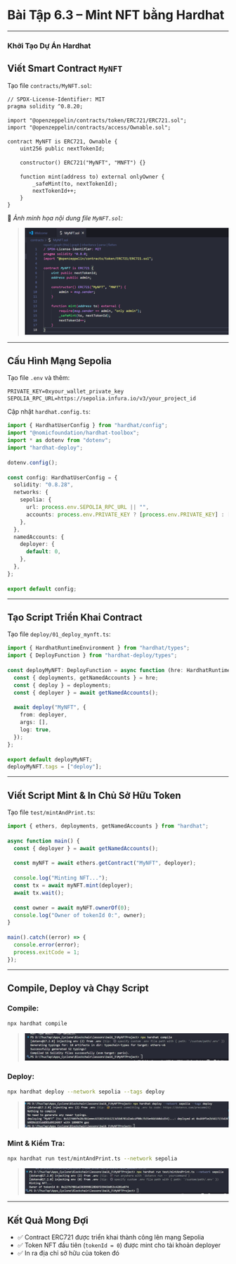 
# Bài Tập 6.3 – Mint NFT bằng Hardhat


---

### Khởi Tạo Dự Án Hardhat

## Viết Smart Contract `MyNFT`

Tạo file `contracts/MyNFT.sol`:

```solidity
// SPDX-License-Identifier: MIT
pragma solidity ^0.8.20;

import "@openzeppelin/contracts/token/ERC721/ERC721.sol";
import "@openzeppelin/contracts/access/Ownable.sol";

contract MyNFT is ERC721, Ownable {
    uint256 public nextTokenId;

    constructor() ERC721("MyNFT", "MNFT") {}

    function mint(address to) external onlyOwner {
        _safeMint(to, nextTokenId);
        nextTokenId++;
    }
}
```

📸 *Ảnh minh họa nội dung file `MyNFT.sol`:*  
> ![image](./images/nft.png)

---

##  Cấu Hình Mạng Sepolia

Tạo file `.env` và thêm:

```env
PRIVATE_KEY=0xyour_wallet_private_key
SEPOLIA_RPC_URL=https://sepolia.infura.io/v3/your_project_id
```

Cập nhật `hardhat.config.ts`:

```ts
import { HardhatUserConfig } from "hardhat/config";
import "@nomicfoundation/hardhat-toolbox";
import * as dotenv from "dotenv";
import "hardhat-deploy";

dotenv.config();

const config: HardhatUserConfig = {
  solidity: "0.8.28",
  networks: {
    sepolia: {
      url: process.env.SEPOLIA_RPC_URL || "",
      accounts: process.env.PRIVATE_KEY ? [process.env.PRIVATE_KEY] : [],
    },
  },
  namedAccounts: {
    deployer: {
      default: 0,
    },
  },
};

export default config;
```

---

## Tạo Script Triển Khai Contract

Tạo file `deploy/01_deploy_mynft.ts`:

```ts
import { HardhatRuntimeEnvironment } from "hardhat/types";
import { DeployFunction } from "hardhat-deploy/types";

const deployMyNFT: DeployFunction = async function (hre: HardhatRuntimeEnvironment) {
  const { deployments, getNamedAccounts } = hre;
  const { deploy } = deployments;
  const { deployer } = await getNamedAccounts();

  await deploy("MyNFT", {
    from: deployer,
    args: [],
    log: true,
  });
};

export default deployMyNFT;
deployMyNFT.tags = ["deploy"];
```
---

## Viết Script Mint & In Chủ Sở Hữu Token

Tạo file `test/mintAndPrint.ts`:

```ts
import { ethers, deployments, getNamedAccounts } from "hardhat";

async function main() {
  const { deployer } = await getNamedAccounts();

  const myNFT = await ethers.getContract("MyNFT", deployer);

  console.log("Minting NFT...");
  const tx = await myNFT.mint(deployer);
  await tx.wait();

  const owner = await myNFT.ownerOf(0);
  console.log("Owner of tokenId 0:", owner);
}

main().catch((error) => {
  console.error(error);
  process.exitCode = 1;
});
```

---

## Compile, Deploy và Chạy Script

### Compile:

```bash
npx hardhat compile
```
> ![image](./images/compile.png)


### Deploy:

```bash
npx hardhat deploy --network sepolia --tags deploy
```
> ![image](./images/deploy.png)


### Mint & Kiểm Tra:

```bash
npx hardhat run test/mintAndPrint.ts --network sepolia
```

> ![image](./images/test.png)

---

## Kết Quả Mong Đợi

- ✅ Contract ERC721 được triển khai thành công lên mạng Sepolia  
- ✅ Token NFT đầu tiên (`tokenId = 0`) được mint cho tài khoản deployer  
- ✅ In ra địa chỉ sở hữu của token đó

